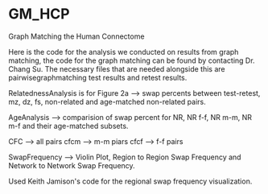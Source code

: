 # GM_HCP
Graph Matching the Human Connectome 


Here is the code for the analysis we conducted on results from graph matching, the code for the graph matching can be found by contacting Dr. Chang Su.
The necessary files that are needed alongside this are pairwisegraphmatching test results and retest results. 

RelatednessAnalysis is for Figure 2a --> swap percents between test-retest, mz, dz, fs, non-related and age-matched non-related pairs. 

AgeAnalysis --> comparision of swap percent for 
NR, NR f-f, NR m-m, NR m-f and their age-matched subsets. 

CFC --> all pairs
cfcm --> m-m piars
cfcf --> f-f pairs


SwapFrequency --> Violin Plot, Region to Region Swap Frequency and Network to Network Swap Frequency. 

Used Keith Jamison's code for the regional swap frequency visualization. 


